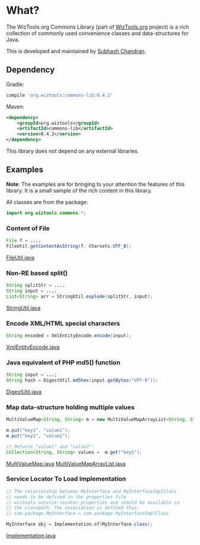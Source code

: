 # What?

The WizTools.org Commons Library (part of [WizTools.org](http://www.wiztools.org/) project) is a rich collection of commonly used convenience classes and data-structures for Java.

This is developed and maintained by [Subhash Chandran](http://www.wiztools.org/subwiz.html).

## Dependency

Gradle:

```groovy
compile 'org.wiztools:commons-lib:0.4.2'
```

Maven:

```xml
<dependency>
    <groupId>org.wiztools</groupId>
    <artifactId>commons-lib</artifactId>
    <version>0.4.2</version>
</dependency>
```

This library does not depend on any external libraries.

## Examples

**Note**: The examples are for bringing to your attention the features of this library. It is a small sample of the rich content in this library.

All classes are from the package:

```java
import org.wiztools.commons.*;
```

### Content of File

```java
File f = ...;
FileUtil.getContentAsString(f, Charsets.UTF_8);
```

[FileUtil.java](https://github.com/wiztools/commons-lib/blob/master/src/main/java/org/wiztools/commons/FileUtil.java)

### Non-RE based split()

```java
String splitStr = ...;
String input = ...;
List<String> arr = StringUtil.explode(splitStr, input);
```

[StringUtil.java](https://github.com/wiztools/commons-lib/blob/master/src/main/java/org/wiztools/commons/StringUtil.java)

### Encode XML/HTML special characters

```java
String encoded = XmlEntityEncode.encode(input);
```

[XmlEntityEncode.java](https://github.com/wiztools/commons-lib/blob/master/src/main/java/org/wiztools/commons/XmlEntityEncode.java)

### Java equivalent of PHP md5() function

```java
String input = ...;
String hash = DigestUtil.md5hex(input.getBytes("UTF-8"));
```

[DigestUtil.java](https://github.com/wiztools/commons-lib/blob/master/src/main/java/org/wiztools/commons/DigestUtil.java)

### Map data-structure holding multiple values

```java
MultiValueMap<String, String> m = new MultiValueMapArrayList<String, String>();

m.put("key1", "value1");
m.put("key1", "value2");

// Returns "value1" and "value2":
Collection<String, String> values =  m.get("key1");
```

[MultiValueMap.java](https://github.com/wiztools/commons-lib/blob/master/src/main/java/org/wiztools/commons/MultiValueMap.java) [MultiValueMapArrayList.java](https://github.com/wiztools/commons-lib/blob/master/src/main/java/org/wiztools/commons/MultiValueMapArrayList.java)

### Service Locator To Load Implementation

```java
// The relationship between MyInterface and MyInterfaceImplClass
// needs to be defined in the properties file
// wiztools-service-locator.properties and should be available in
// the classpath. The association is defined thus:
// com.package.MyInterface = com.package.MyInterfaceImplClass

MyInterface obj = Implementation.of(MyInterface.class);
```

[Implementation.java](https://github.com/wiztools/commons-lib/blob/master/src/main/java/org/wiztools/commons/Implementation.java)
